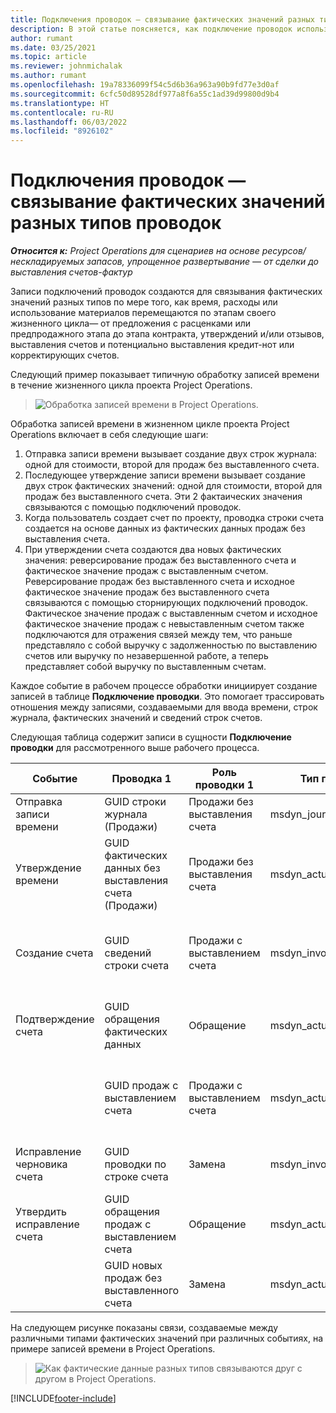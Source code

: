 ```yaml
---
title: Подключения проводок — связывание фактических значений разных типов проводок
description: В этой статье поясняется, как подключение проводок используется для связывания фактических значений разных типов для отслеживания рентабельности, задолженности по выставлению счетов, а также расчетов выручки с выставленными счетами и выручки по невыставленным счетам.
author: rumant
ms.date: 03/25/2021
ms.topic: article
ms.reviewer: johnmichalak
ms.author: rumant
ms.openlocfilehash: 19a78336099f54c5d6b36a963a90b9fd77e3d0af
ms.sourcegitcommit: 6cfc50d89528df977a8f6a55c1ad39d99800d9b4
ms.translationtype: HT
ms.contentlocale: ru-RU
ms.lasthandoff: 06/03/2022
ms.locfileid: "8926102"
---
```

# <a name="transaction-connections---link-actuals-of-different-transaction-types"></a>Подключения проводок — связывание фактических значений разных типов проводок

_**Относится к:** Project Operations для сценариев на основе ресурсов/нескладируемых запасов, упрощенное развертывание — от сделки до выставления счетов-фактур_

Записи подключений проводок создаются для связывания фактических значений разных типов по мере того, как время, расходы или использование материалов перемещаются по этапам своего жизненного цикла— от предложения с расценками или предпродажного этапа до этапа контракта, утверждений и/или отзывов, выставления счетов и потенциально выставления кредит-нот или корректирующих счетов.

Следующий пример показывает типичную обработку записей времени в течение жизненного цикла проекта Project Operations.

> ![Обработка записей времени в Project Operations.](media/basic-guide-17.png)

Обработка записей времени в жизненном цикле проекта Project Operations включает в себя следующие шаги: 

1. Отправка записи времени вызывает создание двух строк журнала: одной для стоимости, второй для продаж без выставленного счета. 
2. Последующее утверждение записи времени вызывает создание двух строк фактических значений: одной для стоимости, второй для продаж без выставленного счета. Эти 2 фактаических значения связываются с помощью подключений проводок.
3. Когда пользователь создает счет по проекту, проводка строки счета создается на основе данных из фактических данных продаж без выставления счета.
4. При утверждении счета создаются два новых фактических значения: реверсирование продаж без выставленного счета и фактическое значение продаж с выставленным счетом. Реверсирование продаж без выставленного счета и исходное фактическое значение продаж без выставленного счета связываются с помощью сторнирующих подключений проводок. Фактическое значение продаж с выставленным счетом и исходное фактическое значение продаж с невыставленным счетом также подключаются для отражения связей между тем, что раньше представляло с собой выручку с задолженностью по выставлению счетов или выручку по незавершенной работе, а теперь представляет собой выручку по выставленным счетам.   

Каждое событие в рабочем процессе обработки инициирует создание записей в таблице **Подключение проводки**. Это помогает трассировать отношения между записями, создаваемыми для ввода времени, строк журнала, фактических значений и сведений строк счетов.

Следующая таблица содержит записи в сущности **Подключение проводки** для рассмотренного выше рабочего процесса.

|Событие                   |Проводка 1                 |Роль проводки 1 |Тип проводки 1       |Проводка 2          |Роль проводки 2 |Тип проводки 2 |
|------------------------|------------------------------|---------------|-----------------------------|-----------------------------|-------------------|-------------------|
|Отправка записи времени   |GUID строки журнала (Продажи)     |Продажи без выставления счета |msdyn_journalline            |GUID строки журнала (стоимость)     |Стоимость            |msdyn_journalline  |
|Утверждение времени           |GUID фактических данных без выставления счета (Продажи)  |Продажи без выставления счета |msdyn_actual                 |GUID фактической стоимости (стоимость)       |Стоимость            |msdyn_actual       |
|Создание счета        |GUID сведений строки счета      |Продажи с выставлением счета   |msdyn_invoicelinetransaction |GUID фактических данных продажи без выставления счета   |Продажи без выставления счета  |msdyn_actual       |
|Подтверждение счета    |GUID обращения фактических данных         |Обращение      |msdyn_actual                 |GUID исходных продаж без выставления счета |Исходная        |msdyn_actual       |
|                        |GUID продаж с выставлением счета             |Продажи с выставлением счета   |msdyn_actual                 |GUID фактических данных продажи без выставления счета   |Продажи без выставления счета  |msdyn_actual       |
|Исправление черновика счета |GUID проводки по строке счета|Замена      |msdyn_invoicelinetransaction |GUID продаж с выставлением счета            |Исходная        |msdyn_actual       |
|Утвердить исправление счета|GUID обращения продаж с выставлением счета  |Обращение      |msdyn_actual                 |GUID продаж с выставлением счета            |Исходная        |msdyn_actual       |
|                        |GUID новых продаж без выставленного счета |Замена            |msdyn_actual                 |GUID продаж с выставлением счета            |Исходная        |msdyn_actual       |


На следующем рисунке показаны связи, создаваемые между различными типами фактических значений при различных событиях, на примере записей времени в Project Operations.

> ![Как фактические данные разных типов связываются друг с другом в Project Operations.](media/TransactionConnections.png)

[!INCLUDE[footer-include](../includes/footer-banner.md)]
